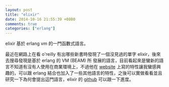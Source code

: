```yaml
---
layout: post
title: "elixir"
date: 2014-10-16 21:55:39 +0800
comments: true
categories: ["erlang"]
---
```


elixir 基於 erlang vm 的一門函數式語言。

<!-- more -->

最近在網路上在看 o'reilly 有出哪些新書時發現了一個沒見過的單字 elixir，後來去搜尋發現是基於 erlang 的 VM (BEAM) 所
發展的語言，目前看起來是蠻新的語言不知道有沒有人使用在商業環境上，不過他在 [website] 上寫的特性讓我蠻感興趣的，可以跟
 erlang 結合也加入了一些其他語言的特性，之後可以實做看看並且研究一下為何會提出這門語言，elixir 的 [github] 可以跟一下進度。



[github]:https://github.com/elixir-lang/elixir/
[website]:http://elixir-lang.org/
